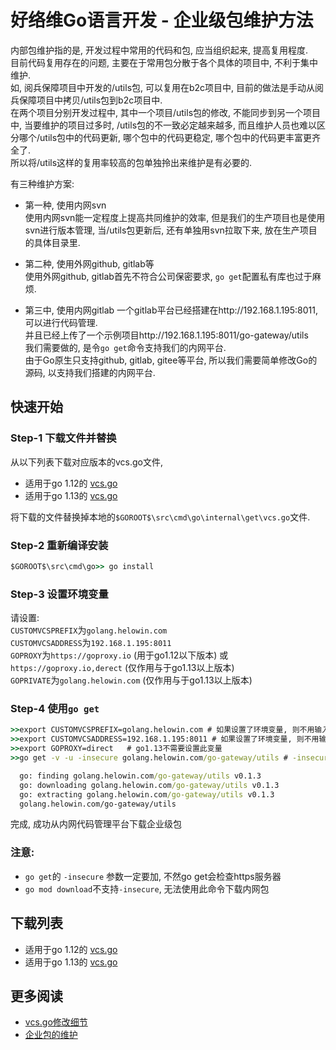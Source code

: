 # 好络维Go语言开发 - 企业级包维护方法
内部包维护指的是, 开发过程中常用的代码和包, 应当组织起来, 提高复用程度.  
目前代码复用存在的问题, 主要在于常用包分散于各个具体的项目中, 不利于集中维护.  
如, 阅兵保障项目中开发的/utils包, 可以复用在b2c项目中, 
目前的做法是手动从阅兵保障项目中拷贝/utils包到b2c项目中.  
在两个项目分别开发过程中, 其中一个项目/utils包的修改, 不能同步到另一个项目中, 
当要维护的项目过多时, /utils包的不一致必定越来越多, 而且维护人员也难以区分哪个/utils包中的代码更新, 
哪个包中的代码更稳定, 哪个包中的代码更丰富更齐全了.  
所以将/utils这样的复用率较高的包单独拎出来维护是有必要的.  


有三种维护方案:  
* 第一种, 使用内网svn  
使用内网svn能一定程度上提高共同维护的效率, 但是我们的生产项目也是使用svn进行版本管理, 
当/utils包更新后, 还有单独用svn拉取下来, 放在生产项目的具体目录里.  

* 第二种, 使用外网github, gitlab等  
使用外网github, gitlab首先不符合公司保密要求, `go get`配置私有库也过于麻烦.  

* 第三中, 使用内网gitlab
一个gitlab平台已经搭建在http://192.168.1.195:8011, 可以进行代码管理.  
并且已经上传了一个示例项目http://192.168.1.195:8011/go-gateway/utils  
我们需要做的, 是令`go get`命令支持我们的内网平台.  
由于Go原生只支持github, gitlab, gitee等平台, 所以我们需要简单修改Go的源码,
以支持我们搭建的内网平台.  

## 快速开始
### Step-1 下载文件并替换
从以下列表下载对应版本的vcs.go文件,  
* 适用于go 1.12的 [vcs.go](http://192.168.1.195:8011/go-gateway/client-doc/uploads/35f499d18ec400f8d8f752628dce9217/vcs.go)  
* 适用于go 1.13的 [vcs.go](http://192.168.1.195:8011/go-gateway/client-doc/uploads/35454de7eaf9884b70c3fa26ff709799/vcs.go)  

将下载的文件替换掉本地的`$GOROOT$\src\cmd\go\internal\get\vcs.go`文件.  

### Step-2 重新编译安装
```cmd
$GOROOT$\src\cmd\go>> go install
```

### Step-3 设置环境变量
请设置:  
`CUSTOMVCSPREFIX`为`golang.helowin.com`  
`CUSTOMVCSADDRESS`为`192.168.1.195:8011`  
`GOPROXY`为`https://goproxy.io`  (用于go1.12以下版本) 或`https://goproxy.io,derect`  (仅作用与于go1.13以上版本)  
`GOPRIVATE`为`golang.helowin.com`  (仅作用与于go1.13以上版本)

### Step-4 使用`go get`
```cmd
>>export CUSTOMVCSPREFIX=golang.helowin.com # 如果设置了环境变量, 则不用输入此行
>>export CUSTOMVCSADDRESS=192.168.1.195:8011 # 如果设置了环境变量, 则不用输入此行
>>export GOPROXY=direct   # go1.13不需要设置此变量
>>go get -v -u -insecure golang.helowin.com/go-gateway/utils # -insecure表示不进行https检查, 以兼容我们的http服务器

  go: finding golang.helowin.com/go-gateway/utils v0.1.3
  go: downloading golang.helowin.com/go-gateway/utils v0.1.3
  go: extracting golang.helowin.com/go-gateway/utils v0.1.3
  golang.helowin.com/go-gateway/utils
```
完成, 成功从内网代码管理平台下载企业级包

### 注意:
* `go get`的 `-insecure` 参数一定要加, 不然go get会检查https服务器
* `go mod download`不支持`-insecure`, 无法使用此命令下载内网包  


## 下载列表
* 适用于go 1.12的 [vcs.go](http://192.168.1.195:8011/go-gateway/client-doc/uploads/35f499d18ec400f8d8f752628dce9217/vcs.go)  
* 适用于go 1.13的 [vcs.go](http://192.168.1.195:8011/go-gateway/client-doc/uploads/35454de7eaf9884b70c3fa26ff709799/vcs.go)

## 更多阅读
* [vcs.go修改细节](/workdoc/内部包维护方法2.md)  
* [企业包的维护](/workdoc/内部包维护方法3.md)

